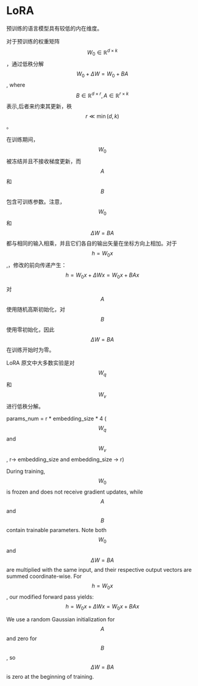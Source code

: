 # LoRA

预训练的语言模型具有较低的内在维度。

对于预训练的权重矩阵$$W_0\in \mathbb{R}^{d\times k}$$，通过低秩分解 $$W_0+\Delta W=W_0+BA$$, where $$B\in \mathbb{R}^{d\times r}, A\in \mathbb{R}^{r\times k}$$ 表示,后者来约束其更新，秩 $$r \ll \min(d,k)$$ 。

在训练期间， $$W_0$$ 被冻结并且不接收梯度更新，而$$A$$和$$B$$包含可训练参数。注意，$$W_0$$ 和 $$\Delta W=BA$$  都与相同的输入相乘，并且它们各自的输出矢量在坐标方向上相加。对于 $$h = W_0x$$,，修改的前向传递产生： 
$$h = W_0 x + \Delta W x = W_0 x + BA x$$

对 $$A$$ 使用随机高斯初始化，对 $$B$$ 使用零初始化，因此$$\Delta W=BA$$在训练开始时为零。

LoRA 原文中大多数实验是对$$ W_q$$ 和 $$W_v$$ 进行低秩分解。

params_num = r * embedding_size * 4
($$ W_q$$ and  $$W_v$$ , r-> embedding_size and embedding_size -> r)

During training, $$W_0$$ is frozen and does not receive gradient updates, while $$A$$ and $$B$$ contain trainable parameters.
Note both $$W_0$$ and $$\Delta W=BA$$ are multiplied with the same input, and their respective output vectors are summed coordinate-wise.
For $$h = W_0x$$, our modified forward pass yields:
$$
h = W_0 x + \Delta W x = W_0 x + BA x
$$

We use a random Gaussian initialization for $$A$$ and zero for $$B$$, so $$\Delta W=BA$$ is zero at the beginning of training.